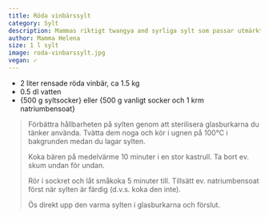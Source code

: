 ```yaml
---
title: Röda vinbärssylt
category: Sylt
description: Mammas riktigt twangya and syrliga sylt som passar utmärkt på kex. Inga fingrar i sylten för då blir den snabbt dålig.
author: Mamma Helena
size: 1 l sylt
image: roda-vinbarssylt.jpg
vegan: ✓
---
```


- 2 liter rensade röda vinbär, ca 1.5 kg
- 0.5 dl vatten
- {500 g syltsocker} eller {500 g vanligt socker och 1 krm natriumbensoat}

> Förbättra hållbarheten på sylten genom att sterilisera glasburkarna du tänker använda. Tvätta dem noga och kör i ugnen på 100°C i bakgrunden medan du lagar sylten.
> 
> Koka bären på medelvärme 10 minuter i en stor kastrull. Ta bort ev. skum undan för undan.
> 
> Rör i sockret och låt småkoka 5 minuter till. Tillsätt ev. natriumbensoat först när sylten är färdig (d.v.s. koka den inte).
> 
> Ös direkt upp den varma sylten i glasburkarna och förslut.
